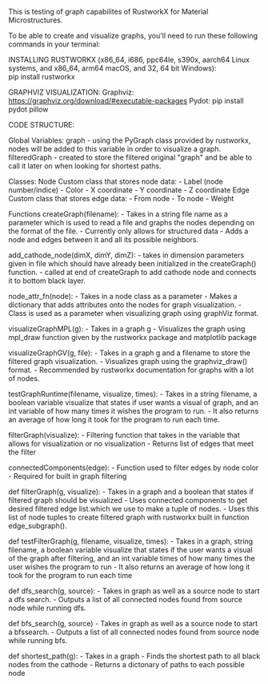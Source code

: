 This is testing of graph capabilites of RustworkX for Material Microstructures.

To be able to create and visualize graphs, you'll need to run these following commands in your terminal:

INSTALLING RUSTWORKX (x86_64, i686, ppc64le, s390x, aarch64 Linux systems, and x86_64, arm64 macOS, and 32, 64 bit Windows):\
  pip install rustworkx

GRAPHVIZ VISUALIZATION:
  Graphviz:
    https://graphviz.org/download/#executable-packages
  Pydot:
    pip install pydot pillow

CODE STRUCTURE:

Global Variables:
  graph
    - using the PyGraph class provided by rustworkx, nodes will be added to this variable in order to visualize a graph.
  filteredGraph
    - created to store the filtered original "graph" and be able to call it later on when looking for shortest paths.

Classes:
  Node
    Custom class that stores node data:
      - Label (node number/indice)
      - Color
      - X coordinate
      - Y coordinate
      - Z coordinate
  Edge
    Custom class that stores edge data:
      - From node
      - To node
      - Weight

Functions
  createGraph(filename):
    - Takes in a string file name as a parameter which is used to read a file and graphs the nodes depending on the format of the file.
    - Currently only allows for structured data
    - Adds a node and edges between it and all its possible neighbors. 

add_cathode_node(dimX, dimY, dimZ):
    - takes in dimension parameters given in file which should have already been initialized in the createGraph() function.
    - called at end of createGraph to add cathode node and connects it to bottom black layer.
    

  node_attr_fn(node):
    - Takes in a node class as a parameter 
    - Makes a dictionary that adds attributes onto the nodes for graph visualization.
    - Class is used as a parameter when visualizing graph using graphViz format. 

  visualizeGraphMPL(g):
    - Takes in a graph g
    - Visualizes the graph using mpl_draw function given by the rustworkx package and matplotlib package

  visualizeGraphGV(g, file):
    - Takes in a graph g and a filename to store the filtered graph visualization.
    - Visualizes graph using the graphviz_draw() format.
    - Recommended by rustworkx documentation for graphs with a lot of nodes. 

  testGraphRuntime(filename, visualize, times):
    - Takes in a string filename, a boolean variable visualize that states if user wants a visual of graph, and an int variable of how many times it wishes the program to run.
    - It also returns an average of how long it took for the program to run each time.

  filterGraph(visualize): 
    - Filtering function that takes in the variable that allows for visualization or no visualization
    - Returns list of edges that meet the filter

  connectedComponents(edge):
    - Function used to filter edges by node color
    - Required for built in graph filtering

  def filterGraph(g, visualize):
    - Takes in a graph and a boolean that states if filtered graph should be visualized	
    - Uses connected components to get desired filtered edge list.which we use to make a tuple of nodes.
    - Uses this list of node tuples to create filtered graph with rustworkx built in function edge_subgraph().
  
  def testFilterGraph(g, filename, visualize, times):
    - Takes in a graph, string filename, a boolean variable visualize that states if the user wants a visual of the graph after filtering, and an int variable times of how many times the user wishes the program to run
    - It also returns an average of how long it took for the program to run each time

  def dfs_search(g, source):
    - Takes in graph as well as a source node to start a dfs search.
    - Outputs a list of all connected nodes found from source node while running dfs.

  def bfs_search(g, source)
    - Takes in graph as well as a source node to start a bfssearch.
    - Outputs a list of all connected nodes found from source node while running bfs.

  def shortest_path(g):
    - Takes in a graph
    - Finds the shortest path to all black nodes from the cathode
    - Returns a dictonary of paths to each possible node
